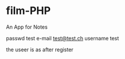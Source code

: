 # film-PHP
An App for Notes

passwd		test
e-mail		test@test.ch
username  test

the useer is as after register
